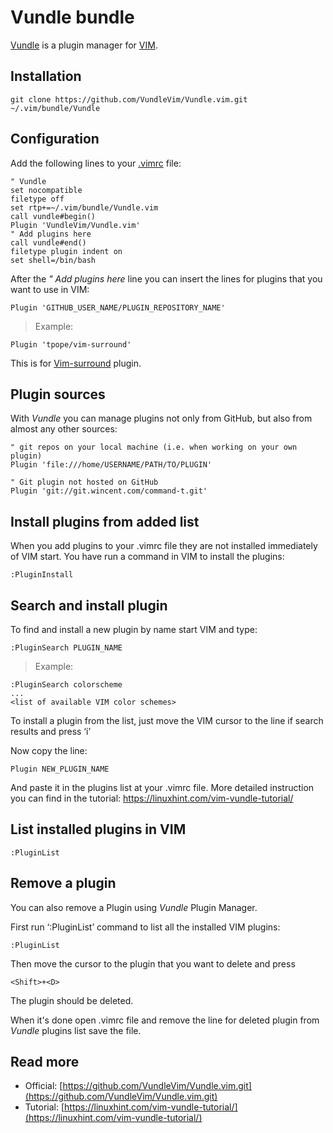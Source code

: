 
# Vundle bundle

[Vundle](https://github.com/VundleVim/Vundle.vim.git) is a plugin manager for [VIM](https://www.vim.org/).

## Installation

    git clone https://github.com/VundleVim/Vundle.vim.git ~/.vim/bundle/Vundle

## Configuration

Add the following lines to your [.vimrc](vimrc.md) file:

    " Vundle
    set nocompatible
    filetype off 
    set rtp+=~/.vim/bundle/Vundle.vim
    call vundle#begin()
    Plugin 'VundleVim/Vundle.vim'
    " Add plugins here
    call vundle#end()
    filetype plugin indent on
    set shell=/bin/bash

After the *" Add plugins here* line you can insert the lines for plugins that you want to use in VIM:

    Plugin 'GITHUB_USER_NAME/PLUGIN_REPOSITORY_NAME'

>Example:

    Plugin 'tpope/vim-surround'

This is for [Vim-surround](surround.md) plugin.

## Plugin sources

With *Vundle* you can manage plugins not only from GitHub, but also from almost any other sources:

    " git repos on your local machine (i.e. when working on your own plugin)
    Plugin 'file:///home/USERNAME/PATH/TO/PLUGIN'

    " Git plugin not hosted on GitHub
    Plugin 'git://git.wincent.com/command-t.git'

## Install plugins from added list

When you add plugins to your .vimrc file they are not installed immediately of VIM start. You have run a command in VIM to install the plugins:
    
    :PluginInstall

## Search and install plugin

To find and install a new plugin by name start VIM and type:

    :PluginSearch PLUGIN_NAME

>Example:

    :PluginSearch colorscheme
    ...
    <list of available VIM color schemes>

To install a plugin from the list, just move the VIM cursor to the line if search results and press ‘i’

Now copy the line:
    
    Plugin NEW_PLUGIN_NAME

And paste it in the plugins list at your .vimrc file. More detailed instruction you can find in the tutorial: https://linuxhint.com/vim-vundle-tutorial/


## List installed plugins in VIM

    :PluginList

## Remove a plugin 

You can also remove a Plugin using *Vundle* Plugin Manager.

First run ‘:PluginList’ command to list all the installed VIM plugins:

    :PluginList

Then move the cursor to the plugin that you want to delete and press 
    
    <Shift>+<D>

The plugin should be deleted.

When it's done open .vimrc file and remove the line for deleted plugin from *Vundle* plugins list save the file.


## Read more

- Official: [https://github.com/VundleVim/Vundle.vim.git](https://github.com/VundleVim/Vundle.vim.git)
- Tutorial: [https://linuxhint.com/vim-vundle-tutorial/](https://linuxhint.com/vim-vundle-tutorial/)